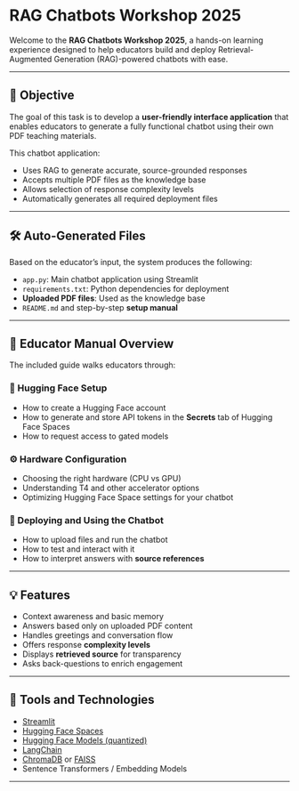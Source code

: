 # RAG Chatbots Workshop 2025

Welcome to the **RAG Chatbots Workshop 2025**, a hands-on learning experience designed to help educators build and deploy Retrieval-Augmented Generation (RAG)-powered chatbots with ease.

---

## 🎯 Objective

The goal of this task is to develop a **user-friendly interface application** that enables educators to generate a fully functional chatbot using their own PDF teaching materials.

This chatbot application:
- Uses RAG to generate accurate, source-grounded responses
- Accepts multiple PDF files as the knowledge base
- Allows selection of response complexity levels
- Automatically generates all required deployment files

---

## 🛠️ Auto-Generated Files

Based on the educator’s input, the system produces the following:

- `app.py`: Main chatbot application using Streamlit  
- `requirements.txt`: Python dependencies for deployment  
- **Uploaded PDF files**: Used as the knowledge base  
- `README.md` and step-by-step **setup manual**  

---

## 📘 Educator Manual Overview

The included guide walks educators through:

### 🔐 Hugging Face Setup
- How to create a Hugging Face account
- How to generate and store API tokens in the **Secrets** tab of Hugging Face Spaces
- How to request access to gated models

### ⚙️ Hardware Configuration
- Choosing the right hardware (CPU vs GPU)
- Understanding T4 and other accelerator options
- Optimizing Hugging Face Space settings for your chatbot

### 🚀 Deploying and Using the Chatbot
- How to upload files and run the chatbot
- How to test and interact with it
- How to interpret answers with **source references**

---

## 💡 Features

- Context awareness and basic memory  
- Answers based only on uploaded PDF content  
- Handles greetings and conversation flow  
- Offers response **complexity levels**  
- Displays **retrieved source** for transparency  
- Asks back-questions to enrich engagement  

---

## 🧰 Tools and Technologies

- [Streamlit](https://streamlit.io/)
- [Hugging Face Spaces](https://huggingface.co/spaces)
- [Hugging Face Models (quantized)](https://huggingface.co/models)
- [LangChain](https://www.langchain.com/)
- [ChromaDB](https://www.trychroma.com/) or [FAISS](https://github.com/facebookresearch/faiss)
- Sentence Transformers / Embedding Models

---


